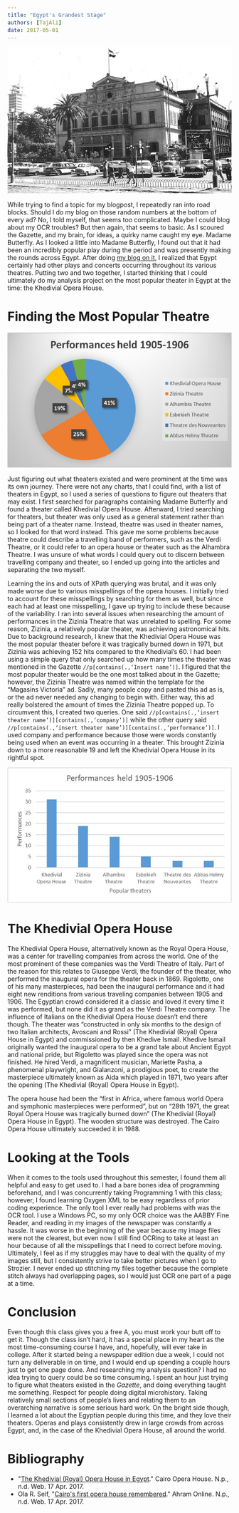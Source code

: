 ```yaml
---
title: "Egypt's Grandest Stage"
authors: [TajAli]
date: 2017-05-01
---
```

![visualization](ali-GrandKhedival.jpg)

While trying to find a topic for my blogpost, I repeatedly ran into road blocks. Should I do my blog on those random numbers at the bottom of every ad? No, I told myself, that seems too complicated. Maybe I could blog about my OCR troubles? But then again, that seems to basic. As I scoured the Gazette, and my brain, for ideas, a quirky name caught my eye. Madame Butterfly. As I looked a little into Madame Butterfly, I found out that it had been an incredibly popular play during the period and was presently making the rounds across Egypt. After doing [my blog on it](https://dig-eg-gaz.github.io/curiosities/ali-blog/), I realized that Egypt certainly had other plays and concerts occurring throughout its various theatres. Putting two and two together, I started thinking that I could ultimately do my analysis project on the most popular theater in Egypt at the time: the Khedivial Opera House.

# Finding the Most Popular Theatre

![visualization](ali-Performances-held-by-percent.jpg)

Just figuring out what theaters existed and were prominent at the time was its own journey. There were not any charts, that I could find, with a list of theaters in Egypt, so I used a series of questions to figure out theaters that may exist. I first searched for paragraphs containing Madame Butterfly and found a theater called Khedivial Opera House. Afterward, I tried searching for theaters, but theater was only used as a general statement rather than being part of a theater name. Instead, theatre was used in theater names, so I looked for that word instead. This gave me some problems because theatre could describe a travelling band of performers, such as the Verdi Theatre, or it could refer to an opera house or theater such as the Alhambra Theatre. I was unsure of what words I could query out to discern between travelling company and theater, so I ended up going into the articles and separating the two myself.

Learning the ins and outs of XPath querying was brutal, and it was only made worse due to various misspellings of the opera houses. I initially tried to account for these misspellings by searching for them as well, but since each had at least one misspelling, I gave up trying to include these because of the variability. I ran into several issues when researching the amount of performances in the Zizinia Theatre that was unrelated to spelling. For some reason, Zizinia, a relatively popular theater, was achieving astronomical hits. Due to background research, I knew that the Khedivial Opera House was the most popular theater before it was tragically burned down in 1971, but Zizinia was achieving 152 hits compared to the Khedivial’s 60. I had been using a simple query that only searched up how many times the theater was mentioned in the Gazette `//p[contains(.,‘Insert name’)]`. I figured that the most popular theater would be the one most talked about in the Gazette; however, the Zizinia Theatre was named within the template for the “Magasins Victoria” ad. Sadly, many people copy and pasted this ad as is, or the ad never needed any changing to begin with. Either way, this ad really bolstered the amount of times the Zizinia Theatre popped up. To circumvent this, I created two queries. One said `//p[contains(.,‘insert theater name’)][contains(.,‘company’)]` while the other query said `//p[contains(.,‘insert theater name’)][contains(.,‘performance’)]`. I used company and performance because those were words constantly being used when an event was occurring in a theater. This brought Zizinia down to a more reasonable 19 and left the Khedivial Opera House in its rightful spot.

![visualization](ali-Performances-held-by-number.jpg)

# The Khedivial Opera House

The Khedivial Opera House, alternatively known as the Royal Opera House, was a center for travelling companies from across the world. One of the most prominent of these companies was the Verdi Theatre of Italy. Part of the reason for this relates to Giuseppe Verdi, the founder of the theater, who performed the inaugural opera for the theater back in 1869. Rigoletto, one of his many masterpieces, had been the inaugural performance and it had eight new renditions from various traveling companies between 1905 and 1906. The Egyptian crowd considered it a classic and loved it every time it was performed, but none did it as grand as the Verdi Theatre company. The influence of Italians on the Khedivial Opera House doesn’t end there though. The theater was “constructed in only six months to the design of two Italian architects, Avoscani and Rossi” (The Khedivial (Royal) Opera House in Egypt) and commissioned by then Khedive Ismail. Khedive Ismail originally wanted the inaugural opera to be a grand tale about Ancient Egypt and national pride, but Rigoletto was played since the opera was not finished. He hired Verdi, a magnificent musician, Mariette Pasha, a phenomenal playwright, and Gialanzoni, a prodigious poet, to create the masterpiece ultimately known as Aida which played in 1871, two years after the opening (The Khedivial (Royal) Opera House in Egypt).

The opera house had been the “first in Africa, where famous world Opera and symphonic masterpieces were performed”, but on “28th 1971, the great Royal Opera House was tragically burned down” (The Khedivial (Royal) Opera House in Egypt). The wooden structure was destroyed. The Cairo Opera House ultimately succeeded it in 1988.

# Looking at the Tools

When it comes to the tools used throughout this semester, I found them all helpful and easy to get used to. I had a bare bones idea of programming beforehand, and I was concurrently taking Programming 1 with this class; however, I found learning Oxygen XML to be easy regardless of prior coding experience. The only tool I ever really had problems with was the OCR tool. I use a Windows PC, so my only OCR choice was the AABBY Fine Reader, and reading in my images of the newspaper was constantly a hassle. It was worse in the beginning of the year because my image files were not the clearest, but even now I still find OCRing to take at least an hour because of all the misspellings that I need to correct before moving. Ultimately, I feel as if my struggles may have to deal with the quality of my images still, but I consistently strive to take better pictures when I go to Strozier. I never ended up stitching my files together because the complete stitch always had overlapping pages, so I would just OCR one part of a page at a time.

# Conclusion

Even though this class gives you a free A, you must work your butt off to get it. Though the class isn’t hard, it has a special place in my heart as the most time-consuming course I have, and, hopefully, will ever take in college. After it started being a newspaper edition due a week, I could not turn any deliverable in on time, and I would end up spending a couple hours just to get one page done. And researching my analysis question? I had no idea trying to query could be so time consuming. I spent an hour just trying to figure what theaters existed in the *Gazette*, and doing everything taught me something. Respect for people doing digital microhistory. Taking relatively small sections of people’s lives and relating them to an overarching narrative is some serious hard work. On the bright side though, I learned a lot about the Egyptian people during this time, and they love their theaters. Operas and plays consistently drew in large crowds from across Egypt, and, in the case of the Khedivial Opera House, all around the world.

# Bibliography
- "[The Khedivial (Royal) Opera House in Egypt](http://www.cairoopera.org/history.php?lan=En)." Cairo Opera House. N.p., n.d. Web. 17 Apr. 2017.
- Ola R. Seif, "[Cairo's first opera house remembered](http://english.ahram.org.eg/NewsContent/32/138/114382/Folk/Photo-Heritage/Cairos-first-opera-house-remembered.aspx)." Ahram Online. N.p., n.d. Web. 17 Apr. 2017.
